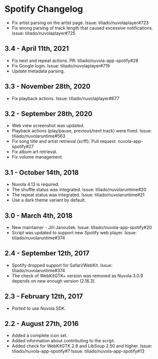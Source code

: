 Spotify Changelog
=================

  * Fix artist parsing on the artist page. Issue: tiliado/nuvolaplayer#723
  * Fix wrong parsing of track length that caused excessive notifications. Issue: tiliado/nuvolaplayer#725

3.4 - April 11th, 2021
----------------------

  * Fix next and repeat actions. PR: tiliado/nuvola-app-spotify#28
  * Fix Google login. Issue: tiliado/nuvolaplayer#719
  * Update metadata parsing.

3.3 - November 28th, 2020
-------------------------

  * Fix playback actions. Issue: tiliado/nuvolaplayer#677

3.2 - September 28th, 2020
--------------------------

  * Web view screenshot was updated.
  * Playback actions (play/pause, previous/next track) were fixed. Issue: tiliado/nuvolaruntime#563
  * Fix song title and artist retrieval (xcffl). Pull request: nuvola-app-spotify#27
  * Fix album art retrieval.
  * Fix volume management.

3.1 - October 14th, 2018
------------------------

  * Nuvola 4.13 is required.
  * The shuffle status was integrated. Issue: tiliado/nuvolaruntime#20
  * The repeat status was integrated. Issue: tiliado/nuvolaruntime#21
  * Use a dark theme variant by default.

3.0 - March 4th, 2018
---------------------

  * New maintainer - Jiří Janoušek. Issue: tiliado/nuvola-app-spotify#20
  * Script was updated to support new Spotify web player. Issue: tiliado/nuvolaruntime#374

2.4 - September 12th, 2017
-----------------------

  * Spotify dropped support for Safari/WebKit. Issue: tiliado/nuvolaruntime#374
  * The check of WebKitGTK+ version was removed as Nuvola 3.0.9 depends on new enough version (2.16.3).

2.3 - February 12th, 2017
-------------------------

  * Ported to use Nuvola SDK.

2.2 - August 27th, 2016
-----------------------

  * Added a complete icon set.
  * Added information about contributing to the script.
  * Added check for WebKitGTK 2.8 and LibSoup 2.50 and higher.
    Issue: tiliado/nuvola-app-spotify#7
    Issue: tiliado/nuvola-app-spotify#13
